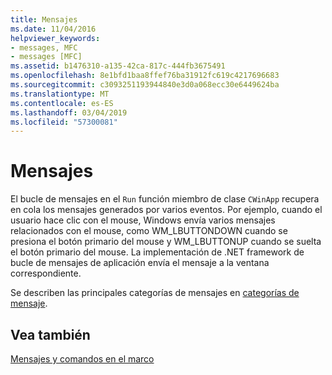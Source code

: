 ```yaml
---
title: Mensajes
ms.date: 11/04/2016
helpviewer_keywords:
- messages, MFC
- messages [MFC]
ms.assetid: b1476310-a135-42ca-817c-444fb3675491
ms.openlocfilehash: 8e1bfd1baa8ffef76ba31912fc619c4217696683
ms.sourcegitcommit: c3093251193944840e3d0a068ecc30e6449624ba
ms.translationtype: MT
ms.contentlocale: es-ES
ms.lasthandoff: 03/04/2019
ms.locfileid: "57300081"
---
```

# <a name="messages"></a>Mensajes

El bucle de mensajes en el `Run` función miembro de clase `CWinApp` recupera en cola los mensajes generados por varios eventos. Por ejemplo, cuando el usuario hace clic con el mouse, Windows envía varios mensajes relacionados con el mouse, como WM_LBUTTONDOWN cuando se presiona el botón primario del mouse y WM_LBUTTONUP cuando se suelta el botón primario del mouse. La implementación de .NET framework de bucle de mensajes de aplicación envía el mensaje a la ventana correspondiente.

Se describen las principales categorías de mensajes en [categorías de mensaje](../mfc/message-categories.md).

## <a name="see-also"></a>Vea también

[Mensajes y comandos en el marco](../mfc/messages-and-commands-in-the-framework.md)
